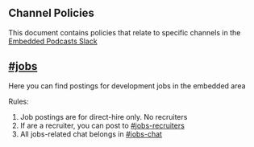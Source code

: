 ## Channel Policies

This document contains policies that relate to specific channels in the [Embedded Podcasts Slack](http://embeddedpodcast.slack.com)

## [#jobs](https://embeddedpodcast.slack.com/messages/jobs/)

Here you can find postings for development jobs in the embedded area

Rules:

1. Job postings are for direct-hire only. No recruiters
2. If are a recruiter, you can post to [#jobs-recruiters](https://embeddedpodcast.slack.com/messages/jobs-recruiters/)
3. All jobs-related chat belongs in [#jobs-chat](https://embeddedpodcast.slack.com/messages/jobs-chat/)

